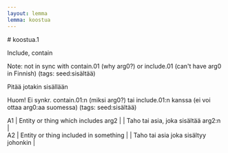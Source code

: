 ```yaml
---
layout: lemma
lemma: koostua
---
```


<div class="sense">
# <span class="sensename">koostua.1</span>

<span class="description">Include, contain</span>

Note: not in sync with contain.01 (why arg0?) or include.01 (can't have arg0 in Finnish) (tags: seed:sisältää)

<span class="description">Pitää jotakin sisällään</span>

Huom! Ei synkr. contain.01:n (miksi arg0?) tai include.01:n kanssa (ei voi ottaa arg0:aa suomessa) (tags: seed:sisältää)

A1 | Entity or thing which includes arg2 |   | Taho tai asia, joka sisältää arg2:n |  
A2 | Entity or thing included in something |   | Taho tai asia joka sisältyy johonkin |  

</div>

